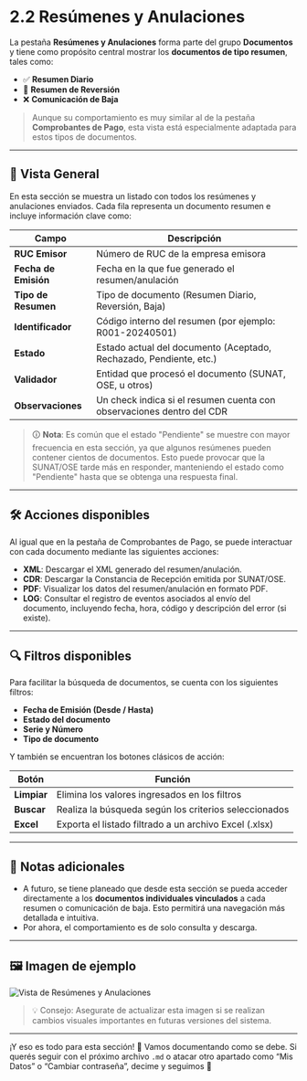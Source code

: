# 2.2 Resúmenes y Anulaciones

La pestaña **Resúmenes y Anulaciones** forma parte del grupo **Documentos** y tiene como propósito central mostrar los **documentos de tipo resumen**, tales como:

- ✅ **Resumen Diario**
- 🔁 **Resumen de Reversión**
- ❌ **Comunicación de Baja**

> Aunque su comportamiento es muy similar al de la pestaña **Comprobantes de Pago**, esta vista está especialmente adaptada para estos tipos de documentos.

---

## 🧾 Vista General

En esta sección se muestra un listado con todos los resúmenes y anulaciones enviados. Cada fila representa un documento resumen e incluye información clave como:

| Campo                | Descripción                                                                 |
|----------------------|-----------------------------------------------------------------------------|
| **RUC Emisor**        | Número de RUC de la empresa emisora                                        |
| **Fecha de Emisión**  | Fecha en la que fue generado el resumen/anulación                          |
| **Tipo de Resumen**   | Tipo de documento (Resumen Diario, Reversión, Baja)                         |
| **Identificador**     | Código interno del resumen (por ejemplo: R001-20240501)                     |
| **Estado**            | Estado actual del documento (Aceptado, Rechazado, Pendiente, etc.)         |
| **Validador**         | Entidad que procesó el documento (SUNAT, OSE, u otros)                      |
| **Observaciones**     | Un check indica si el resumen cuenta con observaciones dentro del CDR      |

> 🛈 **Nota**: Es común que el estado "Pendiente" se muestre con mayor frecuencia en esta sección, ya que algunos resúmenes pueden contener cientos de documentos. Esto puede provocar que la SUNAT/OSE tarde más en responder, manteniendo el estado como "Pendiente" hasta que se obtenga una respuesta final.

---

## 🛠️ Acciones disponibles

Al igual que en la pestaña de Comprobantes de Pago, se puede interactuar con cada documento mediante las siguientes acciones:

- **XML**: Descargar el XML generado del resumen/anulación.
- **CDR**: Descargar la Constancia de Recepción emitida por SUNAT/OSE.
- **PDF**: Visualizar los datos del resumen/anulación en formato PDF.
- **LOG**: Consultar el registro de eventos asociados al envío del documento, incluyendo fecha, hora, código y descripción del error (si existe).

---

## 🔍 Filtros disponibles

Para facilitar la búsqueda de documentos, se cuenta con los siguientes filtros:

- **Fecha de Emisión (Desde / Hasta)**
- **Estado del documento**
- **Serie y Número**
- **Tipo de documento**

Y también se encuentran los botones clásicos de acción:

| Botón     | Función                                                                 |
|-----------|-------------------------------------------------------------------------|
| **Limpiar** | Elimina los valores ingresados en los filtros                         |
| **Buscar**  | Realiza la búsqueda según los criterios seleccionados                 |
| **Excel**   | Exporta el listado filtrado a un archivo Excel (.xlsx)               |

---

## 📌 Notas adicionales

- A futuro, se tiene planeado que desde esta sección se pueda acceder directamente a los **documentos individuales vinculados** a cada resumen o comunicación de baja. Esto permitirá una navegación más detallada e intuitiva.
- Por ahora, el comportamiento es de solo consulta y descarga.

---

## 🖼️ Imagen de ejemplo

![Vista de Resúmenes y Anulaciones](../assets/resumenes_anulaciones.png)

> 💡 Consejo: Asegurate de actualizar esta imagen si se realizan cambios visuales importantes en futuras versiones del sistema.

---

¡Y eso es todo para esta sección! 📘 Vamos documentando como se debe. Si querés seguir con el próximo archivo `.md` o atacar otro apartado como “Mis Datos” o “Cambiar contraseña”, decime y seguimos 🚀
